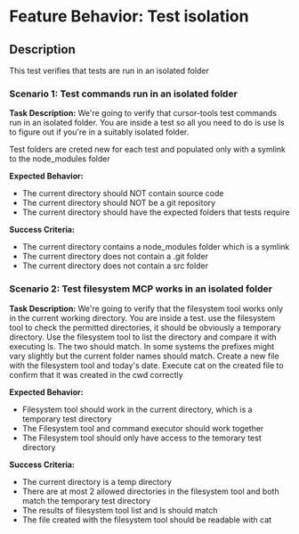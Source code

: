 # Feature Behavior: Test isolation

## Description
This test verifies that tests are run in an isolated folder


### Scenario 1: Test commands run in an isolated folder
**Task Description:**
We're going to verify that cursor-tools test commands run in an isolated folder. You are inside a test so all you need to do is use ls to figure out if you're in a suitably isolated folder.

Test folders are creted new for each test and populated only with a symlink to the node_modules folder

**Expected Behavior:**
- The current directory should NOT contain source code
- The current directory should NOT be a git repository
- The current directory should have the expected folders that tests require

**Success Criteria:**
- The current directory contains a node_modules folder which is a symlink
- The current directory does not contain a .git folder
- The current directory does not contain a src folder

### Scenario 2: Test filesystem MCP works in an isolated folder
**Task Description:**
We're going to verify that the filesystem tool works only in the current working directory. You are inside a test. use the filesystem tool to check the permitted directories, it should be obviously a temporary directory. Use the filesystem tool to list the directory and compare it with executing ls. The two should match. In some systems the prefixes might vary slightly but the current folder names should match.
Create a new file with the filesystem tool and today's date. Execute cat on the created file to confirm that it was created in the cwd correctly

**Expected Behavior:**
- Filesystem tool should work in the current directory, which is a temporary test directory
- The Filesystem tool and command executor should work together
- The Filesystem tool should only have access to the temorary test directory 

**Success Criteria:**
- The current directory is a temp directory
- There are at most 2 allowed directories in the filesystem tool and both match the temporary test directory
- The results of filesystem tool list and ls should match
- The file created with the filesystem tool should be readable with cat
